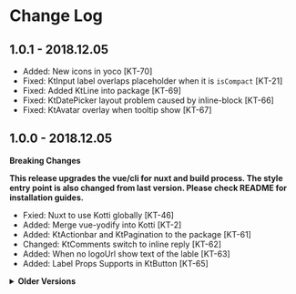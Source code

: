 # Change Log

## 1.0.1 - 2018.12.05

- Added: New icons in yoco [KT-70]
- Fixed: KtInput label overlaps placeholder when it is `isCompact` [KT-21]
- Fixed: Added KtLine into package [KT-69]
- Fixed: KtDatePicker layout problem caused by inline-block [KT-66]
- Fixed: KtAvatar overlay when tooltip show [KT-67]

## 1.0.0 - 2018.12.05

**Breaking Changes**

**This release upgrades the vue/cli for nuxt and build process. The style entry
point is also changed from last version. Please check README for installation
guides.**

- Fxied: Nuxt to use Kotti globally [KT-46]
- Added: Merge vue-yodify into Kotti [KT-2]
- Added: KtActionbar and KtPagination to the package [KT-61]
- Changed: KtComments switch to inline reply [KT-62]
- Added: When no logoUrl show text of the lable [KT-63]
- Added: Label Props Supports in KtButton [KT-65]

<details>
<summary><strong>Older Versions</strong></summary>

## 0.0.14 - 2018.11.30

- Fixed: KtAvatarGroup change the z-index causes element overlapping [KT-55]
- Added: Click event to KtNavbar [KT-58]
- Added: Cutomizable themes to KtButtons [KT-59]
- Added: More stronger shadows to the KtUserMenu [KT-60]

## 0.0.13 - 2018.11.20

- Fixed: Cannot click icon in KtSelect [KT-57]
- Fixed: Duplicated slot name in KtActionBar [KT-54]
- Fixed: Cannot Rest KtSelect to Null [KT-52]
- Fixed: KtButton new styles break the text-align [KT-56]
- Added: New KtNavBar styles [KT-48]
- Added: Update KtUserMenu to new style [KT-49]

## 0.0.12 - 2018.11.02

- Added: New KtButton style with 3 sizes [KT-45]
- Added: Horizontal Row [KT-16]
- Added: Support Wider in KtDrawer [KT-41]
- Fixed: Remove duplicated December in KtDatepicker [KT-47]
- Fixed: KtSingleSelect doesn't response [KT-50]

## 0.0.11 - 2018.10.25

- Fixed: handling of initial values in KtSelect and KtDatepicker [KT-44]

## 0.0.10 - 2018.10.15

- Fixed: Support step for KtInput [KT-40]

## 0.0.9 - 2018.09.18

- Added: Components for ActionBar, ActionBarMenu [KT-25]

## 0.0.8 - 2018.09.11

- Fixed: Navbar no longer highlights selected tabs [KT-15]
- Fixed: KtSelect When Label is Clicked, the Dropdown doesn’t close [KT-27]
- Fixed: KtRadio Only Works With Default Slot [KT-28]
- Fixed: Yoco Start should be Star [KT-30]
- Fixed: KtInlineEdit z-index and invalid message [KT-33]
- Added: Support Asynchronous Options in Select [KT-7]
- Added: KtInput Description Support [KT-22]
- Added: Popover component [KT-35]

## 0.0.7 - 2018.08.31

- Fixed: Remove KtModal empty slots space [KT-20]
- Added: Include text css utilities in documents [KT-14]
- Added: Required Indicator for KtInput [KT-19]

## 0.0.6 - 2018.08.28

- Added: Pagination component [KT-10]
- Fixed: Support IE 11 [KT-18]

## 0.0.5 - 2018.08.23

- Fixed: Typing specific numbers into InputNumber does not work correctly [KT-5]
- Fixed: Logo link in NavBar breaks [KT-12]
- Added: Merge Breadcrumb from B3 to Kotti [KT-11]

## 0.0.4 - 2018.08.21

- Added: this CHANGELOG file
- Added: Stepper styled InputNumber
- Added: Single Date Picker
- Added: link supported in NavBar logo
- Changed: inclued `kotti-style` in npm package
- Changed: heading icon location
- Fixed: drawer width can't change

## 0.0.3 - 2018.07.30

- Added: UserMenu supported
- Adedd: NavBar component
- Changed: NavBar style support narrow logo
- Changed: narrow bar toggle style changed

## 0.0.2 - 2018.07.26

- Fixed: better support for avatar
- Changed: switch to semantic version for production use

## 0.0.1-beta.10 - 2018.07.26

- Changed: out of beta

</details>
